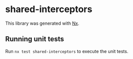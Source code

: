 # shared-interceptors

This library was generated with [Nx](https://nx.dev).

## Running unit tests

Run `nx test shared-interceptors` to execute the unit tests.
